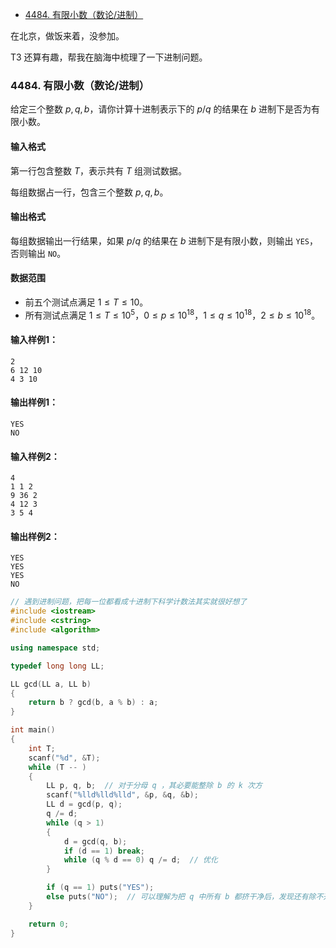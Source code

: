 
<!-- @import "[TOC]" {cmd="toc" depthFrom=1 depthTo=6 orderedList=false} -->

<!-- code_chunk_output -->

- [4484. 有限小数（数论/进制）](#4484-有限小数数论进制)

<!-- /code_chunk_output -->

在北京，做饭来着，没参加。

T3 还算有趣，帮我在脑海中梳理了一下进制问题。

### 4484. 有限小数（数论/进制）

给定三个整数 $p,q,b$，请你计算十进制表示下的 $p/q$ 的结果在 $b$ 进制下是否为有限小数。

<h4>输入格式</h4>

第一行包含整数 $T$，表示共有 $T$ 组测试数据。

每组数据占一行，包含三个整数 $p,q,b$。

<h4>输出格式</h4>

每组数据输出一行结果，如果 $p/q$ 的结果在 $b$ 进制下是有限小数，则输出 `YES`，否则输出 `NO`。

<h4>数据范围</h4>

- 前五个测试点满足 $1 \le T \le 10$。
- 所有测试点满足 $1 \le T \le 10^5$，$0 \le p \le 10^{18}$，$1 \le q \le 10^{18}$，$2 \le b \le 10^{18}$。

<h4>输入样例1：</h4>

```
2
6 12 10
4 3 10
```

<h4>输出样例1：</h4>

```
YES
NO
```

<h4>输入样例2：</h4>

```
4
1 1 2
9 36 2
4 12 3
3 5 4
```

<h4>输出样例2：</h4>

```
YES
YES
YES
NO
```

```cpp
// 遇到进制问题，把每一位都看成十进制下科学计数法其实就很好想了
#include <iostream>
#include <cstring>
#include <algorithm>

using namespace std;

typedef long long LL;

LL gcd(LL a, LL b)
{
    return b ? gcd(b, a % b) : a;
}

int main()
{
    int T;
    scanf("%d", &T);
    while (T -- )
    {
        LL p, q, b;  // 对于分母 q ，其必要能整除 b 的 k 次方
        scanf("%lld%lld%lld", &p, &q, &b);
        LL d = gcd(p, q);
        q /= d;
        while (q > 1)
        {
            d = gcd(q, b);
            if (d == 1) break;
            while (q % d == 0) q /= d;  // 优化
        }

        if (q == 1) puts("YES");
        else puts("NO");  // 可以理解为把 q 中所有 b 都挤干净后，发现还有除不开的部分
    }

    return 0;
}
```
